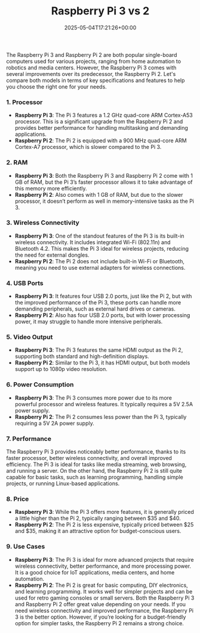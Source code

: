 ﻿---
layout: post
title: Raspberry Pi 3 vs 2
date: '2025-05-04T17:21:26+00:00'
categories:
- Guide
tags: []
slug: /raspberry-pi-3-vs-2/
lastmod: 2025-05-07T12:21:28+03:00
---

The Raspberry Pi 3 and Raspberry Pi 2 are both popular single-board computers used for various projects, ranging from home automation to robotics and media centers. However, the Raspberry Pi 3 comes with several improvements over its predecessor, the Raspberry Pi 2. Let's compare both models in terms of key specifications and features to help you choose the right one for your needs.
### 1. Processor
- **Raspberry Pi 3**: The Pi 3 features a 1.2 GHz quad-core ARM Cortex-A53 processor. This is a significant upgrade from the Raspberry Pi 2 and provides better performance for handling multitasking and demanding applications.
- **Raspberry Pi 2**: The Pi 2 is equipped with a 900 MHz quad-core ARM Cortex-A7 processor, which is slower compared to the Pi 3.
### 2. RAM
- **Raspberry Pi 3**: Both the Raspberry Pi 3 and Raspberry Pi 2 come with 1 GB of RAM, but the Pi 3’s faster processor allows it to take advantage of this memory more efficiently.
- **Raspberry Pi 2**: Also comes with 1 GB of RAM, but due to the slower processor, it doesn’t perform as well in memory-intensive tasks as the Pi 3.
### 3. Wireless Connectivity
- **Raspberry Pi 3**: One of the standout features of the Pi 3 is its built-in wireless connectivity. It includes integrated Wi-Fi (802.11n) and Bluetooth 4.2. This makes the Pi 3 ideal for wireless projects, reducing the need for external dongles.
- **Raspberry Pi 2**: The Pi 2 does not include built-in Wi-Fi or Bluetooth, meaning you need to use external adapters for wireless connections.
### 4. USB Ports
- **Raspberry Pi 3**: It features four USB 2.0 ports, just like the Pi 2, but with the improved performance of the Pi 3, these ports can handle more demanding peripherals, such as external hard drives or cameras.
- **Raspberry Pi 2**: Also has four USB 2.0 ports, but with lower processing power, it may struggle to handle more intensive peripherals.
### 5. Video Output
- **Raspberry Pi 3**: The Pi 3 features the same HDMI output as the Pi 2, supporting both standard and high-definition displays.
- **Raspberry Pi 2**: Similar to the Pi 3, it has HDMI output, but both models support up to 1080p video resolution.
### 6. Power Consumption
- **Raspberry Pi 3**: The Pi 3 consumes more power due to its more powerful processor and wireless features. It typically requires a 5V 2.5A power supply.
- **Raspberry Pi 2**: The Pi 2 consumes less power than the Pi 3, typically requiring a 5V 2A power supply.
### 7. Performance
The Raspberry Pi 3 provides noticeably better performance, thanks to its faster processor, better wireless connectivity, and overall improved efficiency. The Pi 3 is ideal for tasks like media streaming, web browsing, and running a server. On the other hand, the Raspberry Pi 2 is still quite capable for basic tasks, such as learning programming, handling simple projects, or running Linux-based applications.
### 8. Price
- **Raspberry Pi 3**: While the Pi 3 offers more features, it is generally priced a little higher than the Pi 2, typically ranging between $35 and $40.
- **Raspberry Pi 2**: The Pi 2 is less expensive, typically priced between $25 and $35, making it an attractive option for budget-conscious users.
### 9. Use Cases
- **Raspberry Pi 3**: The Pi 3 is ideal for more advanced projects that require wireless connectivity, better performance, and more processing power. It is a good choice for IoT applications, media centers, and home automation.
- **Raspberry Pi 2**: The Pi 2 is great for basic computing, DIY electronics, and learning programming. It works well for simpler projects and can be used for retro gaming consoles or small servers.
Both the Raspberry Pi 3 and Raspberry Pi 2 offer great value depending on your needs. If you need wireless connectivity and improved performance, the Raspberry Pi 3 is the better option. However, if you’re looking for a budget-friendly option for simpler tasks, the Raspberry Pi 2 remains a strong choice.